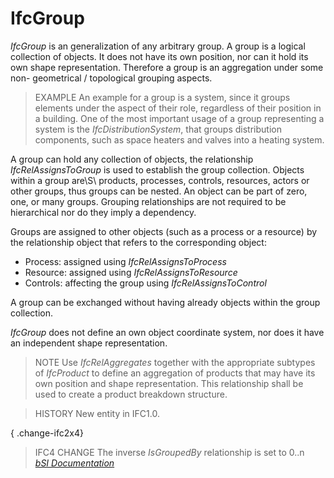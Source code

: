 IfcGroup
========
_IfcGroup_ is an generalization of any arbitrary group. A group is a logical
collection of objects. It does not have its own position, nor can it hold its
own shape representation. Therefore a group is an aggregation under some non-
geometrical / topological grouping aspects.  
  
> EXAMPLE  An example for a group is a system, since it groups elements under
> the aspect of their role, regardless of their position in a building. One of
> the most important usage of a group representing a system is the
> _IfcDistributionSystem_, that groups distribution components, such as space
> heaters and valves into a heating system.  
  
A group can hold any collection of objects, the relationship
_IfcRelAssignsToGroup_ is used to establish the group collection. Objects
within a group are\S\ products, processes, controls, resources, actors or
other groups, thus groups can be nested. An object can be part of zero, one,
or many groups. Grouping relationships are not required to be hierarchical nor
do they imply a dependency.  
  
Groups are assigned to other objects (such as a process or a resource) by the
relationship object that refers to the corresponding object:  
  
* Process: assigned using _IfcRelAssignsToProcess_  
* Resource: assigned using _IfcRelAssignsToResource_  
* Controls: affecting the group using _IfcRelAssignsToControl_  
  
A group can be exchanged without having already objects within the group
collection.  
  
_IfcGroup_ does not define an own object coordinate system, nor does it have
an independent shape representation.  
  
> NOTE  Use _IfcRelAggregates_ together with the appropriate subtypes of
> _IfcProduct_ to define an aggregation of products that may have its own
> position and shape representation. This relationship shall be used to create
> a product breakdown structure.  
  
> HISTORY  New entity in IFC1.0.  
  
{ .change-ifc2x4}  
> IFC4 CHANGE  The inverse _IsGroupedBy_ relationship is set to 0..n  
[ _bSI
Documentation_](https://standards.buildingsmart.org/IFC/DEV/IFC4_2/FINAL/HTML/schema/ifckernel/lexical/ifcgroup.htm)


